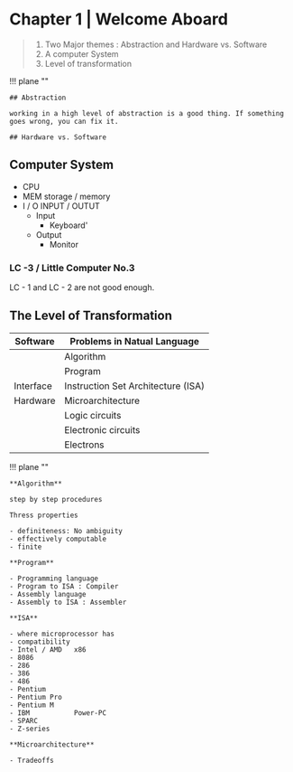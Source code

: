 # Chapter 1 | Welcome Aboard

> 1. Two Major themes : Abstraction and Hardware vs. Software
> 2. A computer System
> 3. Level of transformation


!!! plane ""

    ## Abstraction
    
    working in a high level of abstraction is a good thing. If something goes wrong, you can fix it.

    ## Hardware vs. Software

## Computer System
- CPU
- MEM	storage / memory
- I / O	INPUT / OUTUT
   - Input
      - Keyboard'
   - Output
      - Monitor

### LC -3 / Little Computer No.3

LC - 1 and LC - 2 are not good enough.


## The Level of Transformation

| Software | Problems in Natual Language |
| --- | --- |
|  | Algorithm  |
|  | Program |
| Interface | Instruction Set Architecture (ISA) |
| Hardware | Microarchitecture |
|  | Logic circuits |
|  | Electronic circuits |
|  | Electrons |

!!! plane ""

    **Algorithm**
    
    step by step procedures
    
    Thress properties

    - definiteness: No ambiguity
    - effectively computable
    - finite

    **Program**

    - Programming language
    - Program to ISA : Compiler
    - Assembly language
    - Assembly to ISA : Assembler

    **ISA**

    - where microprocessor has
    - compatibility
    - Intel / AMD	x86
    - 8086
    - 286
    - 386
    - 486
    - Pentium
    - Pentium Pro
    - Pentium M
    - IBM			Power-PC
    - SPARC
    - Z-series

    **Microarchitecture**

    - Tradeoffs













